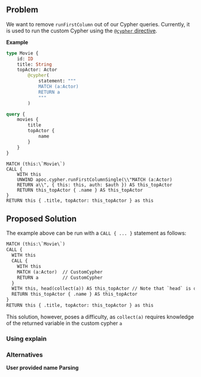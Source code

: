 ## Problem
We want to remove `runFirstColumn` out of our Cypher queries. Currently, it is used to run the custom Cypher
using the [`@cypher` directive](https://neo4j.com/docs/graphql-manual/current/type-definitions/cypher/).

**Example**

```graphql
type Movie {
    id: ID
    title: String
    topActor: Actor
        @cypher(
            statement: """
            MATCH (a:Actor)
            RETURN a
            """
        )
```

```graphql
query {
    movies {
        title
        topActor {
            name
        }
    }
}
```


```cypher
MATCH (this:\`Movie\`)
CALL {
    WITH this
    UNWIND apoc.cypher.runFirstColumnSingle(\\"MATCH (a:Actor)
    RETURN a\\", { this: this, auth: $auth }) AS this_topActor
    RETURN this_topActor { .name } AS this_topActor
}
RETURN this { .title, topActor: this_topActor } as this
```


## Proposed Solution
The example above can be run with a `CALL { ... }` statement as follows:

```graphql
MATCH (this:\`Movie\`)
CALL {
  WITH this
  CALL {
    WITH this
    MATCH (a:Actor)  // CustomCypher
    RETURN a         // CustomCypher
  }
  WITH this, head(collect(a)) AS this_topActor // Note that `head` is only required for single elements, and it may be replaced by Limit
  RETURN this_topActor { .name } AS this_topActor
}
RETURN this { .title, topActor: this_topActor } as this
```

This solution, however, poses a difficulty, as `collect(a)` requires knowledge of the returned variable in the custom cypher `a`

### Using explain

### Alternatives
**User provided name**
**Parsing**
